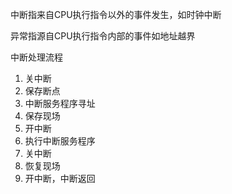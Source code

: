 中断指来自CPU执行指令以外的事件发生，如时钟中断

异常指源自CPU执行指令内部的事件如地址越界

中断处理流程

1. 关中断
2. 保存断点
3. 中断服务程序寻址
4. 保存现场
5. 开中断
6. 执行中断服务程序
7. 关中断
8. 恢复现场
9. 开中断，中断返回